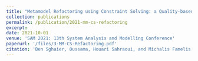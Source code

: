 ```yaml
---
title: "Metamodel Refactoring using Constraint Solving: a Quality-based Perspective"
collection: publications
permalink: /publication/2021-mm-cs-refactoring
excerpt:
date: 2021-10-01
venue: 'SAM 2021: 13th System Analysis and Modelling Conference'
paperurl: '/files/3-MM-CS-Refactoring.pdf'
citation: 'Ben Sghaier, Oussama, Houari Sahraoui, and Michalis Famelis. "Metamodel Refactoring using Constraint Solving: a Quality-based Perspective." In 2021 ACM/IEEE International Conference on Model Driven Engineering Languages and Systems Companion (MODELS-C), pp. 797-806. IEEE, 2021.'
---
```

<!-- This paper is about the number 2. The number 3 is left for future work. -->

<!-- [Download paper here](http://academicpages.github.io/files/paper2.pdf) -->

<!-- Recommended citation: Your Name, You. (2010). "Paper Title Number 2." <i>Journal 1</i>. 1(2). -->